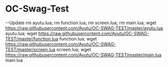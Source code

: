 # OC-Swag-Test

--Update
rm ayutu.lua; rm function.lua; rm screen.lua; rm main.lua;
wget https://raw.githubusercontent.com/Ayutu/OC-SWAG-TEST/master/ayutu.lua ayutu.lua;
wget https://raw.githubusercontent.com/Ayutu/OC-SWAG-TEST/master/function.lua function.lua;
wget https://raw.githubusercontent.com/Ayutu/OC-SWAG-TEST/master/screen.lua screen.lua;
wget https://raw.githubusercontent.com/Ayutu/OC-SWAG-TEST/master/main.lua main.lua